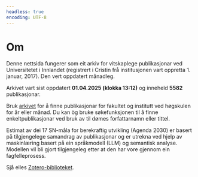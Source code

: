 ```yaml
---
headless: true
encoding: UTF-8
---
```






# Om

Denne nettsida fungerer som eit arkiv for vitskaplege publikasjonar ved 
Universitetet i Innlandet (registrert i Cristin frå institusjonen vart oppretta 1. 
januar, 2017). Den vert oppdatert månadleg.

Arkivet vart sist oppdatert **01.04.2025 (klokka 13:12)** og inneheld **5582** publikasjonar.

Bruk [arkivet](#archive) for å finne publikasjonar for fakultet og institutt ved 
høgskulen for år eller månad. Du kan òg bruke søkefunksjonen til å finne 
enkeltpublikasjonar ved bruk av til dømes forfattarnamn eller tittel.

Estimat av dei 17 SN-måla for berekraftig utvikling (Agenda 2030) er basert på 
tilgjengelege samandrag av publikasjonar og er utrekna ved hjelp av maskinlæring
basert på ein språkmodell (LLM) og semantisk analyse. Modellen vil bli gjort tilgjengeleg
etter at den har vore gjennom ein fagfelleprosess. 


Sjå elles 
[Zotero-biblioteket](https://www.zotero.org/groups/5881554/inn_archive/library).
